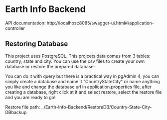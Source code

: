 # Earth Info Backend

API documentation: http://localhost:8085/swagger-ui.html#/application-controller

## Restoring Database

This project uses PostgreSQL. This projcets data comes from 3 tables: country, state and city. You can use the csv files to create your own database or restore the prepared database:

You can do it with query but there is a practical way in pgAdmin 4, you can simply create a database and name it "CountryStateCity" or name anything you like and change the database url in application.properties file, after creating a database, right click at it and select restore, select the restore file and you are ready to go! 

Restore file path: ../Earth-Info-Backend/RestoreDB/Country-State-City-DBbackup

